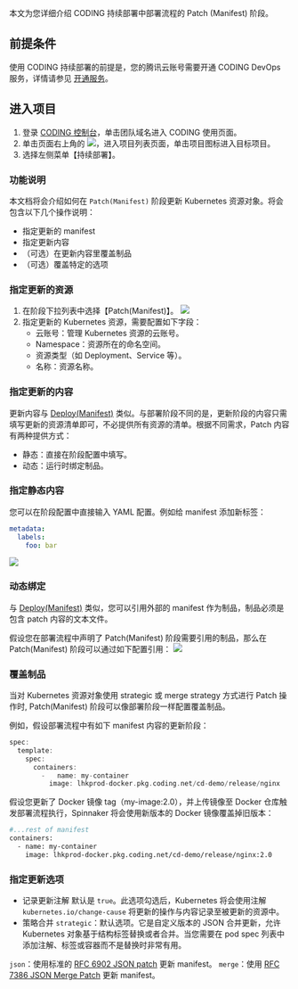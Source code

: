 本文为您详细介绍 CODING 持续部署中部署流程的 Patch (Manifest) 阶段。

## 前提条件

使用 CODING 持续部署的前提是，您的腾讯云账号需要开通 CODING DevOps 服务，详情请参见 [开通服务](https://cloud.tencent.com/document/product/1159/44859)。 

## 进入项目

1. 登录 [CODING 控制台](https://console.cloud.tencent.com/coding)，单击团队域名进入 CODING 使用页面。
2. 单击页面右上角的 <img src ="https://main.qcloudimg.com/raw/d94a8e60dd3a41d0af07d72ae0e9d70e.png" style ="margin:0">，进入项目列表页面，单击项目图标进入目标项目。
3. 选择左侧菜单【持续部署】。

### 功能说明

本文档将会介绍如何在 `Patch(Manifest)` 阶段更新 Kubernetes 资源对象。将会包含以下几个操作说明：

- 指定更新的 manifest
- 指定更新内容
- （可选）在更新内容里覆盖制品
- （可选）覆盖特定的选项

### 指定更新的资源

1. 在阶段下拉列表中选择【Patch(Manifest)】。
![](https://main.qcloudimg.com/raw/57092acf199afb377dc5ae93e30fdc0a.png)
2. 指定更新的 Kubernetes 资源，需要配置如下字段：
	- 云账号：管理 Kubernetes 资源的云账号。
	- Namespace：资源所在的命名空间。
	- 资源类型（如 Deployment、Service 等）。
	- 名称：资源名称。

### 指定更新的内容

更新内容与 [Deploy(Manifest)](https://cloud.tencent.com/document/product/1159/47747) 类似。与部署阶段不同的是，更新阶段的内容只需填写更新的资源清单即可，不必提供所有资源的清单。根据不同需求，Patch 内容有两种提供方式：

- 静态：直接在阶段配置中填写。
- 动态：运行时绑定制品。

### 指定静态内容

您可以在阶段配置中直接输入 YAML 配置。例如给 manifest 添加新标签：

```yaml
metadata:
  labels:
    foo: bar
```

![](https://main.qcloudimg.com/raw/d6eece554bd482e0e1c59e75ab9c2962.png)

### 动态绑定

与 [Deploy(Manifest)](https://cloud.tencent.com/document/product/1159/47747) 类似，您可以引用外部的 manifest 作为制品，制品必须是包含 patch 内容的文本文件。

假设您在部署流程中声明了 Patch(Manifest) 阶段需要引用的制品，那么在 Patch(Manifest) 阶段可以通过如下配置引用：
![](https://main.qcloudimg.com/raw/384d5ecd94a5616a57f6535c2fb1e185.png)

### 覆盖制品

当对 Kubernetes 资源对象使用 strategic 或 merge strategy 方式进行 Patch 操作时, Patch(Manifest) 阶段可以像部署阶段一样配置覆盖制品。

例如，假设部署流程中有如下 manifest 内容的更新阶段：

```groovy
spec:
  template:
    spec:
      containers:
        -   name: my-container
          image: lhkprod-docker.pkg.coding.net/cd-demo/release/nginx
```

假设您更新了 Docker 镜像 tag（my-image:2.0），并上传镜像至 Docker 仓库触发部署流程执行，Spinnaker 将会使用新版本的 Docker 镜像覆盖掉旧版本：

```dockerfile
#...rest of manifest
containers:
  - name: my-container
    image: lhkprod-docker.pkg.coding.net/cd-demo/release/nginx:2.0
```

### 指定更新选项

- 记录更新注解
默认是 `true`。此选项勾选后，Kubernetes 将会使用注解 `kubernetes.io/change-cause` 将更新的操作与内容记录至被更新的资源中。
- 策略合并
`strategic`：默认选项。它是自定义版本的 JSON 合并更新，允许 Kubernetes 对象基于结构标签替换或者合并。当您需要在 pod spec 列表中添加注解、标签或容器而不是替换时非常有用。

`json`：使用标准的 [RFC 6902 JSON patch](https://tools.ietf.org/html/rfc6902) 更新 manifest。
`merge`：使用 [RFC 7386 JSON Merge Patch](https://tools.ietf.org/html/rfc7386) 更新 manifest。
